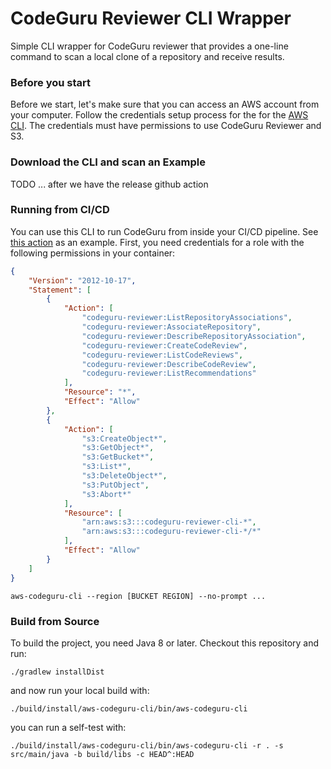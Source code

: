 # CodeGuru Reviewer CLI Wrapper
Simple CLI wrapper for CodeGuru reviewer that provides a one-line command to scan a local clone of a repository and
receive results. 

### Before you start

Before we start, let's make sure that you can access an AWS account from your computer. 
Follow the credentials setup process for the for the [AWS CLI](https://github.com/aws/aws-cli#configuration).
The credentials must have permissions to use CodeGuru Reviewer and S3.

### Download the CLI and scan an Example

TODO ... after we have the release github action



### Running from CI/CD

You can use this CLI to run CodeGuru from inside your CI/CD pipeline. See [this action](.github/workflows/self-test-and-release.yml#L30-L41) as an example. First, you need credentials for a role with the following permissions in your container:

```json
{
    "Version": "2012-10-17",
    "Statement": [
        {
            "Action": [
                "codeguru-reviewer:ListRepositoryAssociations",
                "codeguru-reviewer:AssociateRepository",
                "codeguru-reviewer:DescribeRepositoryAssociation",
                "codeguru-reviewer:CreateCodeReview",
                "codeguru-reviewer:ListCodeReviews",
                "codeguru-reviewer:DescribeCodeReview",
                "codeguru-reviewer:ListRecommendations"
            ],
            "Resource": "*",
            "Effect": "Allow"
        },
        {
            "Action": [
                "s3:CreateObject*",
                "s3:GetObject*",
                "s3:GetBucket*",
                "s3:List*",
                "s3:DeleteObject*",
                "s3:PutObject",
                "s3:Abort*"
            ],
            "Resource": [
                "arn:aws:s3:::codeguru-reviewer-cli-*",
                "arn:aws:s3:::codeguru-reviewer-cli-*/*"
            ],
            "Effect": "Allow"
        }
    ]
}
```


```
aws-codeguru-cli --region [BUCKET REGION] --no-prompt ...
```

### Build from Source

To build the project, you need Java 8 or later. Checkout this repository and run:
```
./gradlew installDist
```
and now run your local build with:
```
./build/install/aws-codeguru-cli/bin/aws-codeguru-cli
```
you can run a self-test with:
```
./build/install/aws-codeguru-cli/bin/aws-codeguru-cli -r . -s src/main/java -b build/libs -c HEAD^:HEAD
```
